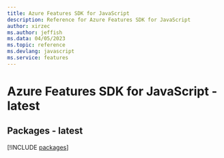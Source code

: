 ```yaml
---
title: Azure Features SDK for JavaScript
description: Reference for Azure Features SDK for JavaScript
author: xirzec
ms.author: jeffish
ms.data: 04/05/2023
ms.topic: reference
ms.devlang: javascript
ms.service: features
---
```

# Azure Features SDK for JavaScript - latest
## Packages - latest
[!INCLUDE [packages](features-index.md)]
